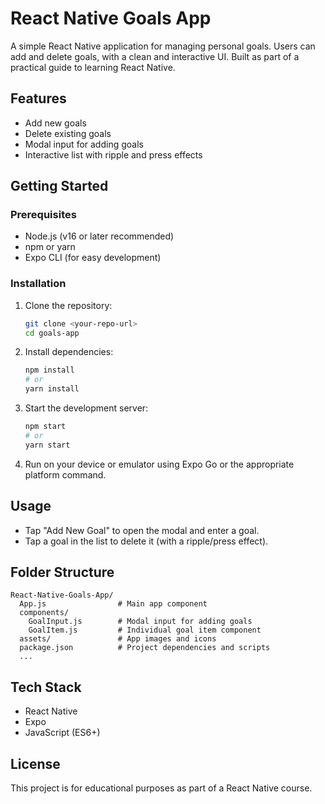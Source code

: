 # React Native Goals App

A simple React Native application for managing personal goals. Users can add and delete goals, with a clean and interactive UI. Built as part of a practical guide to learning React Native.

## Features

- Add new goals
- Delete existing goals
- Modal input for adding goals
- Interactive list with ripple and press effects

## Getting Started

### Prerequisites

- Node.js (v16 or later recommended)
- npm or yarn
- Expo CLI (for easy development)

### Installation

1. Clone the repository:
   ```bash
   git clone <your-repo-url>
   cd goals-app
   ```
2. Install dependencies:
   ```bash
   npm install
   # or
   yarn install
   ```
3. Start the development server:
   ```bash
   npm start
   # or
   yarn start
   ```
4. Run on your device or emulator using Expo Go or the appropriate platform command.

## Usage

- Tap "Add New Goal" to open the modal and enter a goal.
- Tap a goal in the list to delete it (with a ripple/press effect).

## Folder Structure

```
React-Native-Goals-App/
  App.js                # Main app component
  components/
    GoalInput.js        # Modal input for adding goals
    GoalItem.js         # Individual goal item component
  assets/               # App images and icons
  package.json          # Project dependencies and scripts
  ...
```

## Tech Stack

- React Native
- Expo
- JavaScript (ES6+)

## License

This project is for educational purposes as part of a React Native course.
